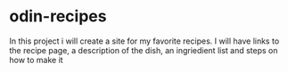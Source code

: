 # odin-recipes
In this project i will create a site for my favorite recipes. I will have links to the recipe page, a description of the dish, an ingriedient list and steps on how to make it